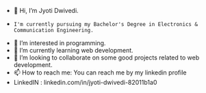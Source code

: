 - 👋 Hi, I’m Jyoti Dwivedi. 
-     I'm currently pursuing my Bachelor's Degree in Electronics & Communication Engineering. 
- 👀 I’m interested in programming.
- 🌱 I’m currently learning web development. 
- 💞️ I’m looking to collaborate on some good projects related to web development.
- 📫 How to reach me: You can reach me by my linkedin profile
-    LinkedIN : linkedin.com/in/jyoti-dwivedi-82011b1a0

<!---
JYOTI1121/JYOTI1121 is a ✨ special ✨ repository because its `README.md` (this file) appears on your GitHub profile.
You can click the Preview link to take a look at your changes.
--->

